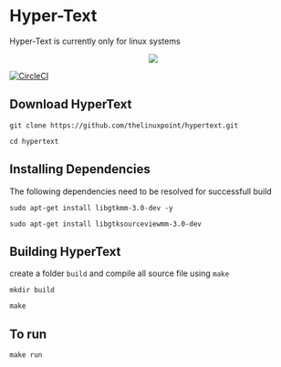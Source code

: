 # Hyper-Text
Hyper-Text is currently only for linux systems
<div align="center">
    <img src="https://thelinuxpoint.github.io/hypertext.svg" />
</div>

[![CircleCI](https://circleci.com/gh/thelinuxpoint/hypertext/tree/main.svg?style=shield)](https://circleci.com/gh/thelinuxpoint/hypertext/tree/main)

## Download HyperText

```shell
git clone https://github.com/thelinuxpoint/hypertext.git

cd hypertext
```

## Installing Dependencies

The following dependencies need to be resolved for successfull build

```shell
sudo apt-get install libgtkmm-3.0-dev -y

sudo apt-get install libgtksourceviewmm-3.0-dev
```

## Building HyperText

create a folder `build` and compile all source file using `make`

```shell
mkdir build

make

```

## To run

```shell
make run
```
